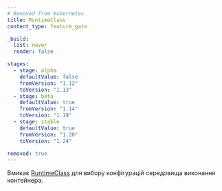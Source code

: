 ```yaml
---
# Removed from Kubernetes
title: RuntimeClass
content_type: feature_gate

_build:
  list: never
  render: false

stages:
  - stage: alpha 
    defaultValue: false
    fromVersion: "1.12"
    toVersion: "1.13"
  - stage: beta 
    defaultValue: true
    fromVersion: "1.14"
    toVersion: "1.19"
  - stage: stable
    defaultValue: true
    fromVersion: "1.20"
    toVersion: "1.24"

removed: true
---
```

Вмикає [RuntimeClass](/docs/concepts/containers/runtime-class/) для вибору конфігурацій середовища виконання контейнера.

